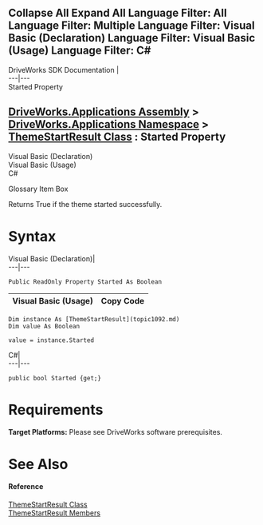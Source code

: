        

 Collapse All Expand All  Language Filter: All  Language Filter: Multiple  Language Filter: Visual Basic (Declaration) Language Filter: Visual Basic (Usage) Language Filter: C#  
---  
DriveWorks SDK Documentation  |   
---|---  
Started Property   
  
[DriveWorks.Applications Assembly](topic13.md) > [DriveWorks.Applications Namespace](topic16.md) > [ThemeStartResult Class](topic1092.md) : Started Property  
---  
  
Visual Basic (Declaration)    
Visual Basic (Usage)    
C# 

Glossary Item Box

Returns True if the theme started successfully. 

# Syntax

Visual Basic (Declaration)|   
---|---  
      
    
    Public ReadOnly Property Started As Boolean  
  
Visual Basic (Usage)| Copy Code  
---|---  
      
    
    Dim instance As [ThemeStartResult](topic1092.md)
    Dim value As Boolean
     
    value = instance.Started  
  
C#|   
---|---  
      
    
    public bool Started {get;}  
  
# Requirements

**Target Platforms:** Please see DriveWorks software prerequisites.

# See Also

#### Reference

[ThemeStartResult Class](topic1092.md)   
[ThemeStartResult Members](topic1093.md)


